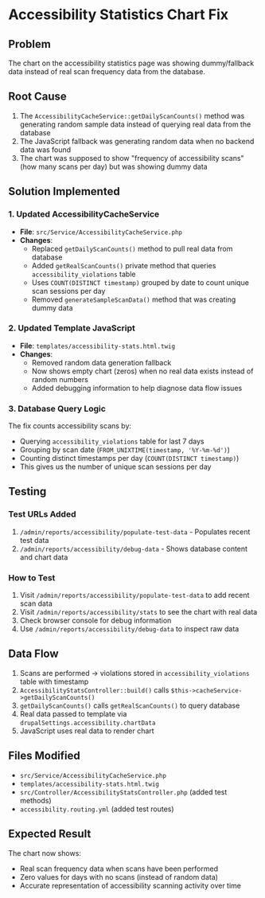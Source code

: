 # Accessibility Statistics Chart Fix

## Problem
The chart on the accessibility statistics page was showing dummy/fallback data instead of real scan frequency data from the database.

## Root Cause
1. The `AccessibilityCacheService::getDailyScanCounts()` method was generating random sample data instead of querying real data from the database
2. The JavaScript fallback was generating random data when no backend data was found
3. The chart was supposed to show "frequency of accessibility scans" (how many scans per day) but was showing dummy data

## Solution Implemented

### 1. Updated AccessibilityCacheService
- **File**: `src/Service/AccessibilityCacheService.php`
- **Changes**:
  - Replaced `getDailyScanCounts()` method to pull real data from database
  - Added `getRealScanCounts()` private method that queries `accessibility_violations` table
  - Uses `COUNT(DISTINCT timestamp)` grouped by date to count unique scan sessions per day
  - Removed `generateSampleScanData()` method that was creating dummy data

### 2. Updated Template JavaScript
- **File**: `templates/accessibility-stats.html.twig`
- **Changes**:
  - Removed random data generation fallback
  - Now shows empty chart (zeros) when no real data exists instead of random numbers
  - Added debugging information to help diagnose data flow issues

### 3. Database Query Logic
The fix counts accessibility scans by:
- Querying `accessibility_violations` table for last 7 days
- Grouping by scan date (`FROM_UNIXTIME(timestamp, '%Y-%m-%d')`)
- Counting distinct timestamps per day (`COUNT(DISTINCT timestamp)`)
- This gives us the number of unique scan sessions per day

## Testing

### Test URLs Added
1. `/admin/reports/accessibility/populate-test-data` - Populates recent test data
2. `/admin/reports/accessibility/debug-data` - Shows database content and chart data

### How to Test
1. Visit `/admin/reports/accessibility/populate-test-data` to add recent scan data
2. Visit `/admin/reports/accessibility/stats` to see the chart with real data
3. Check browser console for debug information
4. Use `/admin/reports/accessibility/debug-data` to inspect raw data

## Data Flow
1. Scans are performed → violations stored in `accessibility_violations` table with timestamp
2. `AccessibilityStatsController::build()` calls `$this->cacheService->getDailyScanCounts()`
3. `getDailyScanCounts()` calls `getRealScanCounts()` to query database
4. Real data passed to template via `drupalSettings.accessibility.chartData`
5. JavaScript uses real data to render chart

## Files Modified
- `src/Service/AccessibilityCacheService.php`
- `templates/accessibility-stats.html.twig`  
- `src/Controller/AccessibilityStatsController.php` (added test methods)
- `accessibility.routing.yml` (added test routes)

## Expected Result
The chart now shows:
- Real scan frequency data when scans have been performed
- Zero values for days with no scans (instead of random data)
- Accurate representation of accessibility scanning activity over time
